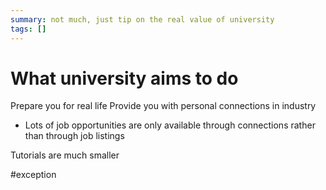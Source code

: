 ```yaml
---
summary: not much, just tip on the real value of university
tags: []
---
```

# What university aims to do
Prepare you for real life
Provide you with personal connections in industry
- Lots of job opportunities are only available through connections rather than through job listings

Tutorials are much smaller

#exception